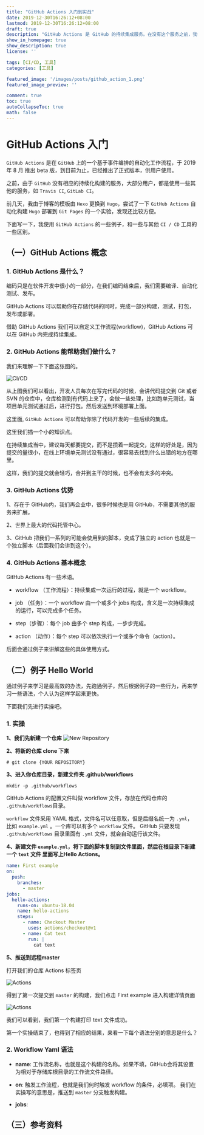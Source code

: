 ```yaml
---
title: "GitHub Actions 入门到实战"
date: 2019-12-30T16:26:12+08:00
lastmod: 2019-12-30T16:26:12+08:00
draft: true
description: "GitHub Actions 是 GitHub 的持续集成服务。在没有这个服务之前，我们一般使用 Travis CI 或者 GitHub CI 等工具来执行推送代码后的一些相关操作。"
show_in_homepage: true
show_description: true
license: ''

tags: [CI/CD, 工具]
categories: [工具]

featured_image: '/images/posts/github_action_1.png'
featured_image_preview: ''

comment: true
toc: true
autoCollapseToc: true
math: false
---
```


# GitHub Actions 入门

`GitHub Actions` 是在 `GitHub` 上的一个基于事件编排的自动化工作流程，于 2019 年 8 月 推出 beta 版，到目前为止，已经推出了正式版本，供用户使用。

之前，由于 `GitHub` 没有相应的持续化构建的服务，大部分用户，都是使用一些其他的服务，如 `Travis CI`, `GitLab CI`。

前几天，我由于博客的模板由 `Hexo` 更换到 `Hugo`，尝试了一下 `GitHub Actions` 自动化构建 `Hugo` 部署到 `Git Pages` 的一个实验，发现还比较方便。

下面写一下，我使用 `GitHub Actions` 的一些例子，和一些与其他 `CI / CD` 工具的一些区别。

##  （一）GitHub Actions 概念

### 1. GitHub Actions 是什么？

编码只是在软件开发中很小的一部分，在我们编码结束后，我们需要编译、自动化测试、发布。

GitHub Actions 可以帮助你在存储代码的同时，完成一部分构建，测试，打包，发布或部署。

借助 GitHub Actions 我们可以自定义工作流程(workflow)，GitHub Actions 可以在 GitHub 内完成持续集成。

### 2. GitHub Actions 能帮助我们做什么？

我们来理解一下下面这张图的。

![CI/CD](/images/posts/github_action_ci_cd.png)

从上图我们可以看出，开发人员每次在写完代码的时候，会讲代码提交到 Git 或者 SVN 的仓库中，仓库检测到有代码上来了，会做一些处理，比如跑单元测试，当项目单元测试通过后，进行打包。然后发送到环境部署上面。

这里面, `GitHub Actions` 可以帮助你除了代码开发的一些后续的集成。

这里我们插一个小的知识点。

在持续集成当中，建议每天都要提交，而不是攒着一起提交，这样的好处是，因为提交的量很小，在线上环境单元测试没有通过，很容易去找到什么出错的地方在哪里。

这样，我们的提交就会轻巧，合并到主干的时候，也不会有太多的冲突。


### 3. GitHub Actions 优势

1、存在于 GitHub内，我们再企业中，很多时候也是用 GitHub，不需要其他的服务来扩展。

2、世界上最大的代码托管中心。

3、GitHub 把我们一系列的可能会使用到的脚本，变成了独立的 action 也就是一个独立脚本（后面我们会讲到这个）。


### 4. GitHub Actions 基本概念

GitHub Actions 有一些术语。

- workflow （工作流程）：持续集成一次运行的过程，就是一个 workflow。

- job （任务）：一个 workflow 由一个或多个 jobs 构成，含义是一次持续集成的运行，可以完成多个任务。

- step（步骤）：每个 job 由多个 step 构成，一步步完成。

- action （动作）：每个 step 可以依次执行一个或多个命令（action）。

后面会通过例子来讲解这些的具体使用方式。

## （二）例子 Hello World

通过例子来学习是最高效的办法，先跑通例子，然后根据例子的一些行为，再来学习一些语法，个人认为这样学起来更快。

下面我们先进行实操吧。

### 1. 实操

**1、我们先新建一个仓库**
![New Repository](/images/posts/github_action_new_repository.png)

**2、将新的仓库 clone 下来**

```shell script
# git clone {YOUR REPOSITORY}
```

**3、进入你仓库目录，新建文件夹 .github/workflows**

```shell script
mkdir -p .github/workflows 
```

GitHub Actions 的配置文件叫做 workflow 文件，存放在代码仓库的 `.github/workflows`目录。

`workflow` 文件采用 YAML 格式，文件名可以任意取，但是后缀名统一为 `.yml`，比如 `example.yml` 。一个库可以有多个 `workflow` 文件。
GitHub 只要发现 `.github/workflows` 目录里面有 `.yml` 文件，就会自动运行该文件。

**4、新建文件 `example.yml`，将下面的脚本复制到文件里面，然后在根目录下新建一个 `text` 文件 里面写上Hello Actions。**

```yaml
name: First example
on:
  push:
    branches:
      - master
jobs:
  hello-actions:
    runs-on: ubuntu-18.04
    name: hello-actions
    steps:
      - name: Checkout Master
        uses: actions/checkout@v1
      - name: Cat text
        run: |
          cat text
```

**5、推送到远程master**

打开我们的仓库 Actions 标签页

![Actions](/images/posts/github_action_2.png)

得到了第一次提交到 `master` 的构建，我们点击 First example 进入构建详情页面
 
![Actions](/images/posts/github_action_3.png)

我们可以看到，我们第一个构建打印 text 文件成功。

第一个实操结束了，也得到了相应的结果，来看一下每个语法分别的意思是什么？

### 2. Workflow Yaml 语法

* **name**: 工作流名称，也就是这个构建的名称。如果不填，GitHub会将其设置为相对于存储库根目录的工作流文件路径。
    
* **on**: 触发工作流程，也就是我们何时触发 workflow 的条件，必填项。 我们在实操写的意思是，推送到 `master` 分支触发构建。

* **jobs**: 


## （三）参考资料





